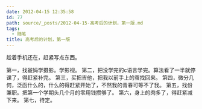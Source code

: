 ```yaml
---
date: 2012-04-15 12:35:58
id: 77
path: source/_posts/2012-04-15-高考后的计划，第一版.md
tags:
  - 随笔
title: 高考后的计划，第一版
---
```



趁着手机还在，赶紧写点东西。

第一，找爸妈学摄影。学影视。
第二，把没学完的c语言学完。算法看了一半就停课了，得赶紧补完。
第三，买把吉他，把我以前手上的茧找回来。
第四，微分几何，泛函什么的，什么的得赶紧开始了，不然我的青春可等不了我。
第五，找份兼职。把第一个学期头几个月的零用钱攒够了。
第六，身上的肉多了，得赶紧减下来。
第七，待定。
